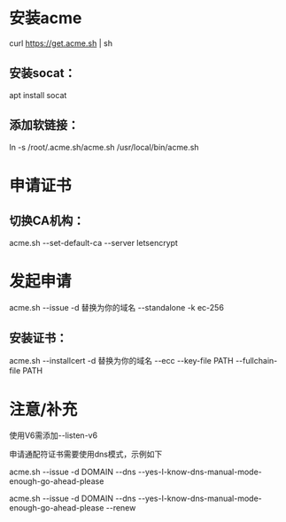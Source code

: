 # 安装acme

curl https://get.acme.sh | sh

## 安装socat：

apt install socat

## 添加软链接：

ln -s  /root/.acme.sh/acme.sh /usr/local/bin/acme.sh

# 申请证书

## 切换CA机构： 

acme.sh --set-default-ca --server letsencrypt

# 发起申请

acme.sh  --issue -d 替换为你的域名 --standalone -k ec-256

## 安装证书： 

acme.sh --installcert -d 替换为你的域名 --ecc  --key-file   PATH   --fullchain-file PATH

# 注意/补充

使用V6需添加--listen-v6

申请通配符证书需要使用dns模式，示例如下

acme.sh  --issue -d DOMAIN --dns --yes-I-know-dns-manual-mode-enough-go-ahead-please

acme.sh  --issue -d DOMAIN --dns --yes-I-know-dns-manual-mode-enough-go-ahead-please --renew
